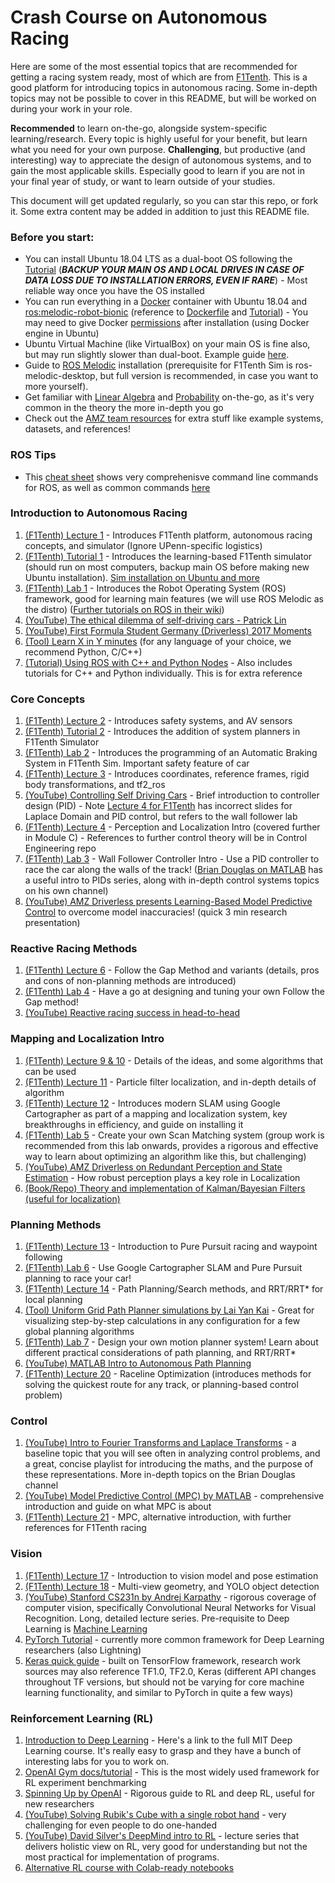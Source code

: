 # Crash Course on Autonomous Racing

Here are some of the most essential topics that are recommended for getting a racing system ready, most of which are from [F1Tenth](https://f1tenth.org/learn.html). This is a good platform for introducing topics in autonomous racing. Some in-depth topics may not be possible to cover in this README, but will be worked on during your work in your role. 

**Recommended** to learn on-the-go, alongside system-specific learning/research. Every topic is highly useful for your benefit, but learn what you need for your own purpose. **Challenging**, but productive (and interesting) way to appreciate the design of autonomous systems, and to gain the most applicable skills. Especially good to learn if you are not in your final year of study, or want to learn outside of your studies.

This document will get updated regularly, so you can star this repo, or fork it. Some extra content may be added in addition to just this README file.

### Before you start:

- You can install Ubuntu 18.04 LTS as a dual-boot OS following the [Tutorial](https://ubuntu.com/tutorials/install-ubuntu-desktop#1-overview) (***BACKUP YOUR MAIN OS AND LOCAL DRIVES IN CASE OF DATA LOSS DUE TO INSTALLATION ERRORS, EVEN IF RARE***) - Most reliable way once you have the OS installed
- You can run everything in a [Docker](https://www.docker.com/products/docker-desktop) container with Ubuntu 18.04 and [ros:melodic-robot-bionic](https://hub.docker.com/_/ros?tab=description) (reference to [Dockerfile](https://github.com/osrf/docker_images/blob/7ff09c2a75e902bc2bb25a1f1ae748ec4e9c7a4b/ros/melodic/ubuntu/bionic/robot/Dockerfile) and [Tutorial](http://wiki.ros.org/docker/Tutorials)) - You may need to give Docker [permissions](https://stackoverflow.com/questions/48957195/how-to-fix-docker-got-permission-denied-issue) after installation (using Docker engine in Ubuntu)
- Ubuntu Virtual Machine (like VirtualBox) on your main OS is fine also, but may run slightly slower than dual-boot. Example guide [here](https://linuxhint.com/install_ubuntu_18-04_virtualbox/).
- Guide to [ROS Melodic](http://wiki.ros.org/melodic/Installation/Ubuntu) installation (prerequisite for F1Tenth Sim is ros-melodic-desktop, but full version is recommended, in case you want to more yourself). 
- Get familiar with [Linear Algebra](http://cs229.stanford.edu/section/cs229-linalg.pdf) and [Probability](http://cs229.stanford.edu/section/cs229-prob.pdf) on-the-go, as it's very common in the theory the more in-depth you go
- Check out the [AMZ team resources](https://github.com/AMZ-Driverless/fsd-resources) for extra stuff like example systems, datasets, and references!

### ROS Tips

- This [cheat sheet](http://air.imag.fr/images/f/f7/ROScheatsheet.pdf) shows very comprehenisve command line commands for ROS, as well as common commands [here](https://subscription.packtpub.com/book/hardware_and_creative/9781782175193/1/ch01lvl1sec15/ros-commands-summary)

### Introduction to Autonomous Racing

1. [(F1Tenth) Lecture 1](https://f1tenth-coursekit.readthedocs.io/en/stable/lectures/ModuleA/lecture01.html) - Introduces F1Tenth platform, autonomous racing concepts, and simulator (Ignore UPenn-specific logistics)
2. [(F1Tenth) Tutorial 1](https://f1tenth-coursekit.readthedocs.io/en/stable/lectures/ModuleA/tutorial1.html) - Introduces the learning-based F1Tenth simulator (should run on most computers, backup main OS before making new Ubuntu installation). [Sim installation on Ubuntu and more](https://f1tenth.readthedocs.io/en/stable/going_forward/simulator/sim_info.html#adding-a-planning-node)
3. [(F1Tenth) Lab 1](https://f1tenth-coursekit.readthedocs.io/en/stable/assignments/labs/lab1.html) - Introduces the Robot Operating System (ROS) framework, good for learning main features (we will use ROS Melodic as the distro) ([Further tutorials on ROS in their wiki](http://wiki.ros.org/ROS/Tutorials))
4. [(YouTube) The ethical dilemma of self-driving cars - Patrick Lin](https://www.youtube.com/watch?v=ixIoDYVfKA0)
5. [(YouTube) First Formula Student Germany (Driverless) 2017 Moments](https://www.youtube.com/watch?v=dZVfvsR8NM0)
6. [(Tool) Learn X in Y minutes](https://learnxinyminutes.com/) (for any language of your choice, we recommend Python, C/C++)
7. [(Tutorial) Using ROS with C++ and Python Nodes](http://wiki.ros.org/ROSNodeTutorialC%2B%2B) - Also includes tutorials for C++ and Python individually. This is for extra reference

### Core Concepts

1. [(F1Tenth) Lecture 2](https://f1tenth-coursekit.readthedocs.io/en/stable/lectures/ModuleA/lecture02.html) - Introduces safety systems, and AV sensors
2. [(F1Tenth) Tutorial 2](https://f1tenth-coursekit.readthedocs.io/en/stable/lectures/ModuleA/tutorial2.html) - Introduces the addition of system planners in F1Tenth Simulator
3. [(F1Tenth) Lab 2](https://f1tenth-coursekit.readthedocs.io/en/stable/assignments/labs/lab2.html) - Introduces the programming of an Automatic Braking System in F1Tenth Sim. Important safety feature of car
4. [(F1Tenth) Lecture 3](https://f1tenth-coursekit.readthedocs.io/en/stable/lectures/ModuleA/lecture03.html) - Introduces coordinates, reference frames, rigid body transformations, and tf2_ros
5. [(YouTube) Controlling Self Driving Cars](https://www.youtube.com/watch?v=4Y7zG48uHRo) - Brief introduction to controller design (PID) - Note [Lecture 4 for F1Tenth](https://f1tenth-coursekit.readthedocs.io/en/stable/lectures/ModuleA/lecture04.html) has incorrect slides for Laplace Domain and PID control, but refers to the wall follower lab
6. [(F1Tenth) Lecture 4](https://f1tenth-coursekit.readthedocs.io/en/stable/lectures/ModuleA/lecture04.html) - Perception and Localization Intro (covered further in Module C) - References to further control theory will be in Control Engineering repo
7. [(F1Tenth) Lab 3](https://f1tenth-coursekit.readthedocs.io/en/stable/assignments/labs/lab3.html) - Wall Follower Controller Intro - Use a PID controller to race the car along the walls of the track! ([Brian Douglas on MATLAB](https://www.youtube.com/watch?v=wkfEZmsQqiA&list=PLn8PRpmsu08pQBgjxYFXSsODEF3Jqmm-y) has a useful intro to PIDs series, along with in-depth control systems topics on his own channel)
8. [(YouTube) AMZ Driverless presents Learning-Based Model Predictive Control](https://www.youtube.com/watch?v=bjlT-6KVQ7U) to overcome model inaccuracies! (quick 3 min research presentation)

### Reactive Racing Methods

1. [(F1Tenth) Lecture 6](https://f1tenth-coursekit.readthedocs.io/en/stable/lectures/ModuleB/lecture06.html) - Follow the Gap Method and variants (details, pros and cons of non-planning methods are introduced)
2. [(F1Tenth) Lab 4](https://f1tenth-coursekit.readthedocs.io/en/stable/assignments/labs/lab4.html) - Have a go at designing and tuning your own Follow the Gap method!
3. [(YouTube) Reactive racing success in head-to-head](https://www.youtube.com/watch?v=4uuvtkXtjwA)

### Mapping and Localization Intro

1. [(F1Tenth) Lecture 9 & 10](https://f1tenth-coursekit.readthedocs.io/en/stable/lectures/ModuleC/lecture09.html) - Details of the ideas, and some algorithms that can be used
2. [(F1Tenth) Lecture 11](https://f1tenth-coursekit.readthedocs.io/en/stable/lectures/ModuleC/lecture11.html) - Particle filter localization, and in-depth details of algorithm
3. [(F1Tenth) Lecture 12](https://f1tenth-coursekit.readthedocs.io/en/stable/lectures/ModuleC/lecture12.html) - Introduces modern SLAM using Google Cartographer as part of a mapping and localization system, key breakthroughs in efficiency, and guide on installing it
4. [(F1Tenth) Lab 5](https://f1tenth-coursekit.readthedocs.io/en/stable/assignments/labs/lab5.html) - Create your own Scan Matching system (group work is recommended from this lab onwards, provides a rigorous and effective way to learn about optimizing an algorithm like this, but challenging)
5. [(YouTube) AMZ Driverless on Redundant Perception and State Estimation](https://www.youtube.com/watch?v=ir_uqEYuT84) - How robust perception plays a key role in Localization
6. [(Book/Repo) Theory and implementation of Kalman/Bayesian Filters (useful for localization)](https://github.com/rlabbe/Kalman-and-Bayesian-Filters-in-Python)

### Planning Methods

1. [(F1Tenth) Lecture 13](https://f1tenth-coursekit.readthedocs.io/en/stable/lectures/ModuleD/lecture13.html) - Introduction to Pure Pursuit racing and waypoint following
2. [(F1Tenth) Lab 6](https://f1tenth-coursekit.readthedocs.io/en/stable/assignments/labs/lab6.html#) - Use Google Cartographer SLAM and Pure Pursuit planning to race your car!
3. [(F1Tenth) Lecture 14](https://f1tenth-coursekit.readthedocs.io/en/stable/lectures/ModuleD/lecture14.html) - Path Planning/Search methods, and RRT/RRT* for local planning
4. [(Tool) Uniform Grid Path Planner simulations by Lai Yan Kai](https://laiyankai.github.io/UniformPlanners/index.html) - Great for visualizing step-by-step calculations in any configuration for a few global planning algorithms
5. [(F1Tenth) Lab 7](https://f1tenth-coursekit.readthedocs.io/en/stable/assignments/labs/lab7.html) - Design your own motion planner system! Learn about different practical considerations of path planning, and RRT/RRT*
6. [(YouTube) MATLAB Intro to Autonomous Path Planning](https://www.youtube.com/watch?v=QR3U1dgc5RE)
7. [(F1Tenth) Lecture 20](https://f1tenth-coursekit.readthedocs.io/en/stable/lectures/ModuleF/lecture20.html) - Raceline Optimization (introduces methods for solving the quickest route for any track, or planning-based control problem)

### Control

1. [(YouTube) Intro to Fourier Transforms and Laplace Transforms](https://www.youtube.com/watch?v=1JnayXHhjlg&list=PLUMWjy5jgHK3jmgpXCQj3GRxM3u9BmO_v&index=1) - a baseline topic that you will see often in analyzing control problems, and a great, concise playlist for introducing the maths, and the purpose of these representations. More in-depth topics on the Brian Douglas channel
2. [(YouTube) Model Predictive Control (MPC) by MATLAB](https://www.youtube.com/watch?v=8U0xiOkDcmw&list=PLn8PRpmsu08ozoeoXgxPSBKLyd4YEHww8&index=1) - comprehensive introduction and guide on what MPC is about
3. [(F1Tenth) Lecture 21](https://f1tenth-coursekit.readthedocs.io/en/stable/lectures/ModuleF/lecture21.html) - MPC, alternative introduction, with further references for F1Tenth racing

### Vision

1. [(F1Tenth) Lecture 17](https://f1tenth-coursekit.readthedocs.io/en/stable/lectures/ModuleE/lecture17.html) - Introduction to vision model and pose estimation
2. [(F1Tenth) Lecture 18](https://f1tenth-coursekit.readthedocs.io/en/stable/lectures/ModuleE/lecture18.html) - Multi-view geometry, and YOLO object detection
3. [(YouTube) Stanford CS231n by Andrej Karpathy](https://www.youtube.com/watch?v=NfnWJUyUJYU&list=PLkt2uSq6rBVctENoVBg1TpCC7OQi31AlC&index=1) - rigorous coverage of computer vision, specifically Convolutional Neural Networks for Visual Recognition. Long, detailed lecture series. Pre-requisite to Deep Learning is [Machine Learning](http://cs229.stanford.edu/syllabus-autumn2018.html)
4. [PyTorch Tutorial](https://pytorch.org/tutorials/) - currently more common framework for Deep Learning researchers (also Lightning)
5. [Keras quick guide](https://keras.io/getting_started/intro_to_keras_for_researchers/) - built on TensorFlow framework, research work sources may also reference TF1.0, TF2.0, Keras (different API changes throughout TF versions, but should not be varying for core machine learning functionality, and similar to PyTorch in quite a few ways)

### Reinforcement Learning (RL)

1. [Introduction to Deep Learning](http://introtodeeplearning.com/) - Here's a link to the full MIT Deep Learning course. It's really easy to grasp and they have a bunch of interesting labs for you to work on.
2. [OpenAI Gym docs/tutorial](https://gym.openai.com/docs/) - This is the most widely used framework for RL experiment benchmarking
3. [Spinning Up by OpenAI](https://spinningup.openai.com/en/latest/) - Rigorous guide to RL and deep RL, useful for new researchers
4. [(YouTube) Solving Rubik's Cube with a single robot hand](https://www.youtube.com/watch?v=x4O8pojMF0w) - very challenging for even people to do one-handed
5. [(YouTube) David Silver's DeepMind intro to RL](https://www.youtube.com/watch?v=2pWv7GOvuf0&list=PLqYmG7hTraZDM-OYHWgPebj2MfCFzFObQ&index=1) - lecture series that delivers holistic view on RL, very good for understanding but not the most practical for implementation of programs.
6. [Alternative RL course with Colab-ready notebooks](https://github.com/yandexdataschool/Practical_RL)
   
